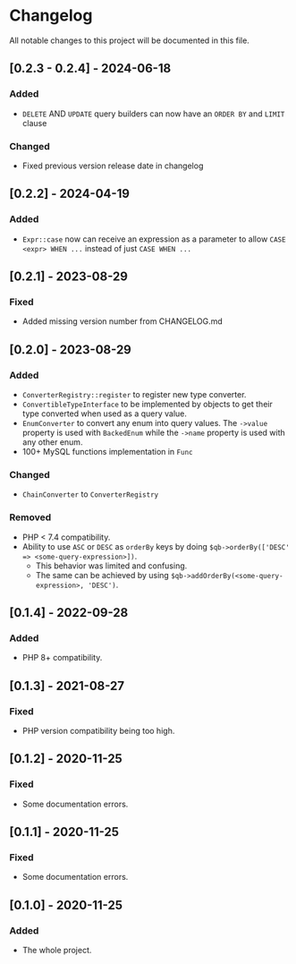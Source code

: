 # Changelog

All notable changes to this project will be documented in this file.

## [0.2.3 - 0.2.4] - 2024-06-18
### Added
- `DELETE` AND `UPDATE` query builders can now have an `ORDER BY` and `LIMIT` clause
### Changed
- Fixed previous version release date in changelog

## [0.2.2] - 2024-04-19
### Added
- `Expr::case` now can receive an expression as a parameter to allow `CASE <expr> WHEN ...` instead of just `CASE WHEN ...`

## [0.2.1] - 2023-08-29
### Fixed
- Added missing version number from CHANGELOG.md

## [0.2.0] - 2023-08-29
### Added
- `ConverterRegistry::register` to register new type converter.
- `ConvertibleTypeInterface` to be implemented by objects to get their type converted when used as a query value.
- `EnumConverter` to convert any enum into query values. The `->value` property is used with `BackedEnum` while the `->name` property is used with any other enum.
- 100+ MySQL functions implementation in `Func`
### Changed
- `ChainConverter` to `ConverterRegistry`
### Removed
- PHP < 7.4 compatibility.
- Ability to use `ASC` or `DESC` as `orderBy` keys by doing `$qb->orderBy(['DESC' => <some-query-expression>])`. 
  - This behavior was limited and confusing.
  - The same can be achieved by using `$qb->addOrderBy(<some-query-expression>, 'DESC')`.

## [0.1.4] - 2022-09-28
### Added
- PHP 8+ compatibility.

## [0.1.3] - 2021-08-27
### Fixed
- PHP version compatibility being too high.

## [0.1.2] - 2020-11-25
### Fixed
- Some documentation errors.

## [0.1.1] - 2020-11-25
### Fixed
- Some documentation errors.

## [0.1.0] - 2020-11-25
### Added
- The whole project.